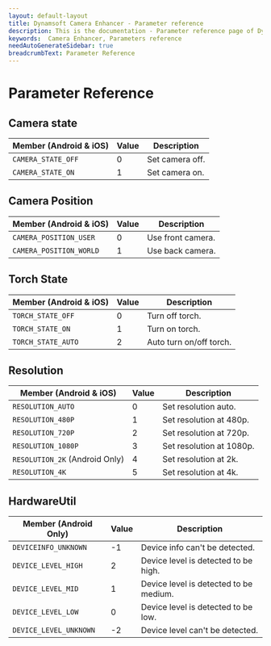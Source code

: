 ```yaml
---
layout: default-layout
title: Dynamsoft Camera Enhancer - Parameter reference
description: This is the documentation - Parameter reference page of Dynamsoft Camera Enhancer.
keywords:  Camera Enhancer, Parameters reference
needAutoGenerateSidebar: true
breadcrumbText: Parameter Reference
---
```

# Parameter Reference

## Camera state

| Member (Android & iOS) | Value | Description |
|-----------------------|-------|-------------|
| `CAMERA_STATE_OFF` | 0 | Set camera off. |
| `CAMERA_STATE_ON` | 1 | Set camera on. |

## Camera Position

| Member (Android & iOS) | Value | Description |
|-----------------------|-------|-------------|
| `CAMERA_POSITION_USER` | 0 | Use front camera. |
| `CAMERA_POSITION_WORLD` | 1 | Use back camera. |

## Torch State

| Member (Android & iOS) | Value | Description |
|-----------------------|-------|-------------|
| `TORCH_STATE_OFF` | 0 | Turn off torch. |
| `TORCH_STATE_ON` | 1 | Turn on torch. |
| `TORCH_STATE_AUTO` | 2 | Auto turn on/off torch. |

## Resolution

| Member (Android & iOS) | Value | Description |
|------------------------|-------|-------------|
| `RESOLUTION_AUTO` | 0 | Set resolution auto. |
| `RESOLUTION_480P` | 1 | Set resolution at 480p. |
| `RESOLUTION_720P` | 2 | Set resolution at 720p. |
| `RESOLUTION_1080P` | 3 | Set resolution at 1080p. |
| `RESOLUTION_2K` (Android Only) | 4 | Set resolution at 2k. |
| `RESOLUTION_4K` | 5 | Set resolution at 4k. |

## HardwareUtil

| Member (Android Only) | Value | Description |
|-----------------------|-------|-------------|
| `DEVICEINFO_UNKNOWN` | -1 | Device info can't be detected. |
| `DEVICE_LEVEL_HIGH` | 2 | Device level is detected to be high. |
| `DEVICE_LEVEL_MID` | 1 | Device level is detected to be medium. |
| `DEVICE_LEVEL_LOW` | 0 | Device level is detected to be low. |
| `DEVICE_LEVEL_UNKNOWN` | -2 | Device level can't be detected. |